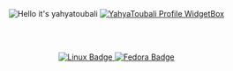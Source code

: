 <div align="center">
  <img src="https://readme-typing-svg.demolab.com?font=Poppins&pause=1000&duration=4000&color=00C6FF&center=true&width=435&repeat=false&lines=%F0%9F%91%8B+Hey%2C+it's+Yahya+Toubali!+%F0%9F%91%8B" alt="Hello it's yahyatoubali" />

  <a href="https://github.com/yahyatoubali">
    <img src="https://github-widgetbox.vercel.app/api/profile?username=yahyatoubali&theme=darkmode&data=followers,repositories,stars,commits" alt="YahyaToubali Profile WidgetBox">
  </a>

  <br><br>

  <a href="https://www.linux.org">
    <img src="https://img.shields.io/badge/OS-Linux-e06c75?style=for-the-badge&logo=linux&logoColor=00C6FF&color=161c1c" alt="Linux Badge" />
  </a>

  <a href="https://getfedora.org">
    <img src="https://img.shields.io/badge/DISTRO-Fedora-294172?style=for-the-badge&logo=fedora&logoColor=white" alt="Fedora Badge" />
  </a>
</div>
